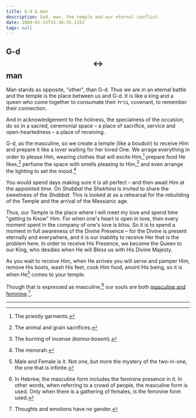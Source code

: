 ```yaml
---
title: G-d & man
description: God, man, the temple and our eternal conflict.
date: 2008-01-15T15:38:35.115Z
tags: null
---
```


## G-d $$\leftrightarrow$$ man

Man stands as opposite, "other", than G-d. Thus we are in an eternal battle and the temple is the place between us and G-d. It is like a king and a queen who come together to consumate their ברית, covenant, to remember their connection.

And in acknowledgement to the holiness, the specialness of the occasion, do so in a sacred, ceremonial space &ndash; a place of sacrifice, service and open-heartedness &ndash; a place of receiving.

G-d, as the masculine, so we create a temple (like a boudoir) to receive Him and prepare it like a lover waiting for her loved One. We arrage everything in order to please Him, wearing clothes that will excite Him,[^1] prepare food He likes,[^2] perfume the space with smells pleasing to Him,[^3] and even arrange the lighting to set the mood.[^4]

You would spend days making sure it is all perfect &ndash; and then await Him at the appointed time. On _Shabbat_ the _Shekhina_ is invited to share the sweetness of the _Shabbat_. This is looked at as a rehearsal for the rebuilding of the Temple and the arrival of the Messianic age.

Thus, our Temple is the place where I will meet my love and spend time "getting to Know" Him. For when one's heart is open in love, then every moment spent in the company of one's love is bliss. So it is to spend a moment in full awareness of the Divine Presence &ndash; for the Divine is present eternally and everywhere, and it is our inability to receive Her that is the problem here. In order to receive His Presence, we become the Queen to our King, who desdies when He will Bless us with His Divine Majesty.

As you wait to receive Him, when He arrives you will serve and pamper Him, remove His boots, wash His feet, cook Him food, anoint His being, so it is when He[^5] comes to your temple.

Though that is expressed as masculine,[^6] our souls are both [masculine and feminine](/posts/qkab/masc_fem/).[^7].

---

[^1]: The priestly garments.
[^2]: The animal and grain sacrifices.
[^3]: The burning of incense (_kanna-bosem_).
[^4]: The menorah.
[^5]: Male and Female is it. Not one, but more the mystery of the two-in-one, the one that is infinite.
[^6]: In Hebrew, the masculine form includes the feminine presence in it. In other words, when referring to a crowd of people, the masculine form is used. Only when there is a gathering of females, is the feminine form used.
[^7]: Thoughts and emotions have no gender.
